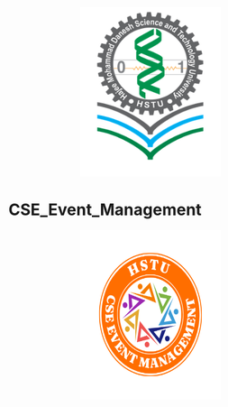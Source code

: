 <p align="center">
  <img src="HSTU_Logo.png" alt="HSTU Logo" width="250" height="300">
</p>

# CSE_Event_Management

<p align="center">
  <img src="Event.png" alt="HSTU Logo" width="250" height="300">
</p>

